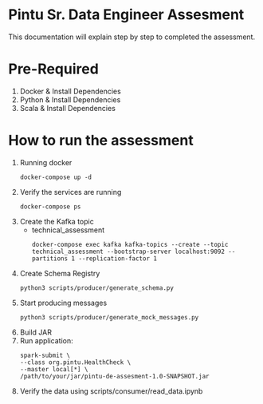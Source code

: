 # Pintu Sr. Data Engineer Assesment
This documentation will explain step by step to completed the assessment.

# Pre-Required
1. Docker & Install Dependencies
2. Python & Install Dependencies
3. Scala & Install Dependencies

# How to run the assessment
1. Running docker
    ```
    docker-compose up -d
    ```
2. Verify the services are running
    ```
    docker-compose ps
    ```
3. Create the Kafka topic
    - technical_assessment
        ```
        docker-compose exec kafka kafka-topics --create --topic technical_assessment --bootstrap-server localhost:9092 --partitions 1 --replication-factor 1
        ```
4. Create Schema Registry
    ```
    python3 scripts/producer/generate_schema.py
    ```
5. Start producing messages
    ```
    python3 scripts/producer/generate_mock_messages.py
    ```
6. Build JAR
7. Run application:
    ```
    spark-submit \
    --class org.pintu.HealthCheck \
    --master local[*] \
    /path/to/your/jar/pintu-de-assesment-1.0-SNAPSHOT.jar
    ```
7. Verify the data using scripts/consumer/read_data.ipynb